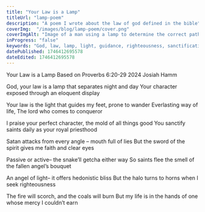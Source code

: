 ```yaml
---
title: "Your Law is a Lamp"
titleUrl: "lamp-poem"
description: "A poem I wrote about the law of god defined in the bible"
coverImg:  "/images/blog/lamp-poem/cover.png"
coverImgAlt: "Image of a man using a lamp to determine the correct path"
inProgress: "false"
keywords: "God, law, lamp, light, guidance, righteousness, sanctification, priesthood, spiritual warfare, Satan, lies, sword of the spirit, faith, temptation, sin, deception, angel of light, hedonism, judgment, mercy, fire, holiness, Proverbs, biblical imagery"
datePublished: 1746412695578
dateEdited: 1746412695578
---
```


Your Law is a Lamp
Based on Proverbs 6:20-29
2024
Josiah Hamm

God, your law is a lamp that separates night and day
Your character exposed through an eloquent display

Your law is the light that guides my feet, prone to wander
Everlasting way of life,
The lord who comes to conqueror

I praise your perfect character, the mold of all things good
You sanctify saints daily as your royal priesthood

Satan attacks from every angle – mouth full of lies
But the sword of the spirit gives me faith and clear eyes

Passive or active– the snake’ll getcha either way
So saints flee the smell of the fallen angel’s bouquet

An angel of light– it offers hedonistic bliss
But the halo turns to horns when I seek righteousness

The fire will scorch, and the coals will burn
But my life is in the hands of one whose mercy I couldn’t earn